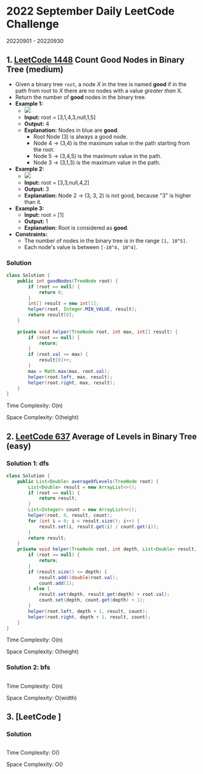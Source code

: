 # 2022 September Daily LeetCode Challenge

20220901 - 20220930

## 1. [LeetCode 1448](https://leetcode.com/problems/count-good-nodes-in-binary-tree/) Count Good Nodes in Binary Tree (medium)

- Given a binary tree `root`, a node _X_ in the tree is named **good** if in the path from root to _X_ there are no nodes with a value _greater than_ X.
- Return the number of **good** nodes in the binary tree.
- **Example 1:**
    - **<img src="https://assets.leetcode.com/uploads/2020/04/02/test_sample_1.png"  />**
    - **Input:** root = [3,1,4,3,null,1,5]
    - **Output:** 4
    - **Explanation:** Nodes in blue are **good**.
        - Root Node (3) is always a good node.
        - Node 4 -> (3,4) is the maximum value in the path starting from the root.
        - Node 5 -> (3,4,5) is the maximum value in the path.
        - Node 3 -> (3,1,3) is the maximum value in the path.
- **Example 2:**
    - **<img src="https://assets.leetcode.com/uploads/2020/04/02/test_sample_2.png"  />**
    - **Input:** root = [3,3,null,4,2]
    - **Output:** 3
    - **Explanation:** Node 2 -> (3, 3, 2) is not good, because "3" is higher than it.
- **Example 3:**
    - **Input:** root = [1]
    - **Output:** 1
    - **Explanation:** Root is considered as **good**.
- **Constraints:**
    -   The number of nodes in the binary tree is in the range `[1, 10^5]`.
    -   Each node's value is between `[-10^4, 10^4]`.

### Solution

```java
class Solution {
    public int goodNodes(TreeNode root) {
        if (root == null) {
            return 0;
        }
        int[] result = new int[1];
        helper(root, Integer.MIN_VALUE, result);
        return result[0];
    }
    
    private void helper(TreeNode root, int max, int[] result) {
        if (root == null) {
            return;
        }
        if (root.val >= max) {
            result[0]++;
        }
        max = Math.max(max, root.val);
        helper(root.left, max, result);
        helper(root.right, max, result);
    }
}
```

Time Complexity: O(n)

Space Complexity: O(height)

## 2. [LeetCode 637](https://leetcode.com/problems/average-of-levels-in-binary-tree/) Average of Levels in Binary Tree (easy)



### Solution 1: dfs

```java
class Solution {
    public List<Double> averageOfLevels(TreeNode root) {
        List<Double> result = new ArrayList<>();
        if (root == null) {
            return result;
        }
        List<Integer> count = new ArrayList<>();
        helper(root, 0, result, count);
        for (int i = 0; i < result.size(); i++) {
            result.set(i, result.get(i) / count.get(i));
        }
        return result;
    }
    private void helper(TreeNode root, int depth, List<Double> result, List<Integer> count) {
        if (root == null) {
            return;
        }
        if (result.size() <= depth) {
            result.add((double)root.val);
            count.add(1);
        } else {
            result.set(depth, result.get(depth) + root.val);
            count.set(depth, count.get(depth) + 1);
        }
        helper(root.left, depth + 1, result, count);
        helper(root.right, depth + 1, result, count);
    }
}
```

Time Complexity: O(n)

Space Complexity: O(height)

### Solution 2: bfs

```java
```

Time Complexity: O(n)

Space Complexity: O(width)

## 3. [LeetCode ]



### Solution

```java
```

Time Complexity: O()

Space Complexity: O()

